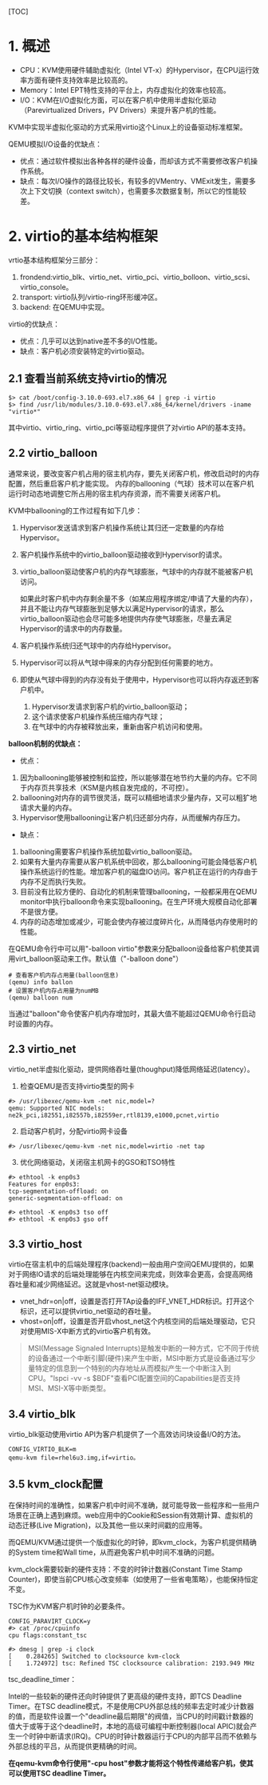 [TOC]

# 1. 概述

- CPU：KVM使用硬件辅助虚拟化（Intel VT-x）的Hypervisor，在CPU运行效率方面有硬件支持效率是比较高的。
- Memory：Intel EPT特性支持的平台上，内存虚拟化的效率也较高。
- I/O：KVM在I/O虚拟化方面，可以在客户机中使用半虚拟化驱动（Parevirtualized Drivers，PV Drivers）来提升客户机的性能。
		
KVM中实现半虚拟化驱动的方式采用virtio这个Linux上的设备驱动标准框架。

QEMU模拟I/O设备的优缺点：

- 优点：通过软件模拟出各种各样的硬件设备，而却该方式不需要修改客户机操作系统。
- 缺点：每次I/O操作的路径比较长，有较多的VMentry、VMExit发生，需要多次上下文切换（context switch），也需要多次数据复制，所以它的性能较差。


# 2. virtio的基本结构框架

vrtio基本结构框架分三部分：
1. frondend:virtio_blk、virtio_net、virtio_pci、virtio_bolloon、virtio_scsi、virtio_console。
2. transport: virtio队列/virtio-ring环形缓冲区。
3. backend: 在QEMU中实现。
		
virtio的优缺点：
- 优点：几乎可以达到native差不多的I/O性能。
- 缺点：客户机必须安装特定的virtio驱动。


## 2.1 查看当前系统支持virtio的情况
```
$> cat /boot/config-3.10.0-693.el7.x86_64 | grep -i virtio
$> find /usr/lib/modules/3.10.0-693.el7.x86_64/kernel/drivers -iname "virtio*"
```

其中virtio、virtio_ring、virtio_pci等驱动程序提供了对virtio API的基本支持。

## 2.2 virtio_balloon

通常来说，要改变客户机占用的宿主机内存，要先关闭客户机，修改启动时的内存配置，然后重启客户机才能实现。
内存的ballooning（气球）技术可以在客户机运行时动态地调整它所占用的宿主机内存资源，而不需要关闭客户机。

KVM中ballooning的工作过程有如下几步：
1. Hypervisor发送请求到客户机操作系统让其归还一定数量的内存给Hypervisor。
2. 客户机操作系统中的virtio_balloon驱动接收到Hypervisor的请求。
3. virtio_balloon驱动使客户机的内存气球膨胀，气球中的内存就不能被客户机访问。

    如果此时客户机中内存剩余量不多（如某应用程序绑定/申请了大量的内存），并且不能让内存气球膨胀到足够大以满足Hypervisor的请求，那么virtio_balloon驱动也会尽可能多地提供内存使气球膨胀，尽量去满足Hypervisor的请求中的内存数量。

4. 客户机操作系统归还气球中的内存给Hypervisor。
5. Hypervisor可以将从气球中得来的内存分配到任何需要的地方。
6. 即使从气球中得到的内存没有处于使用中，Hypervisor也可以将内存返还到客户机中。
    1. Hypervisor发请求到客户机的virtio_balloon驱动；
	2. 这个请求使客户机操作系统压缩内存气球；
	3. 在气球中的内存被释放出来，重新由客户机访问和使用。
	
**balloon机制的优缺点：**
- 优点：
1. 因为ballooning能够被控制和监控，所以能够潜在地节约大量的内存。它不同于内存页共享技术（KSM是内核自发完成的，不可控）。
2. ballooning对内存的调节很灵活，既可以精细地请求少量内存，又可以粗犷地请求大量的内存。
3. Hypervisor使用ballooning让客户机归还部分内存，从而缓解内存压力。
		
- 缺点：
1. ballooning需要客户机操作系统加载virtio_balloon驱动。
2. 如果有大量内存需要从客户机系统中回收，那么ballooning可能会降低客户机操作系统运行的性能。增加客户机的磁盘IO访问。客户机正在运行的内存由于内存不足而执行失败。
3. 目前没有比较方便的、自动化的机制来管理ballooning，一般都采用在QEMU monitor中执行balloon命令来实现ballooning。在生产环境大规模自动化部署不是很方便。
4. 内存的动态增加或减少，可能会使内存被过度碎片化，从而降低内存使用时的性能。

在QEMU命令行中可以用"-balloon virtio"参数来分配balloon设备给客户机使其调用virt_balloon驱动来工作。默认值（"-balloon done"）

```
# 查看客户机内存占用量(balloon信息)
(qemu) info ballon
# 设置客户机内存占用量为numMB
(qemu) balloon num
```

当通过"balloon"命令使客户机内存增加时，其最大值不能超过QEMU命令行启动时设置的内存。


## 2.3 virtio_net
virtio_net半虚拟化驱动，提供网络吞吐量(thoughput)降低网络延迟(latency）。

1. 检查QEMU是否支持virtio类型的网卡
```
#> /usr/libexec/qemu-kvm -net nic,model=?
qemu: Supported NIC models: ne2k_pci,i82551,i82557b,i82559er,rtl8139,e1000,pcnet,virtio
```

2. 启动客户机时，分配virtio网卡设备
```
#> /usr/libexec/qemu-kvm -net nic,model=virtio -net tap
```

3. 优化网络驱动，关闭宿主机网卡的GSO和TSO特性

```
#> ethtool -k enp0s3
Features for enp0s3:
tcp-segmentation-offload: on  
generic-segmentation-offload: on

#> ethtool -K enp0s3 tso off
#> ethtool -K enp0s3 gso off
```

## 3.3 virtio_host

virtio在宿主机中的后端处理程序(backend)一般由用户空间QEMU提供的，如果对于网络IO请求的后端处理能够在内核空间来完成，则效率会更高，会提高网络吞吐量和减少网络延迟。这就是vhost-net驱动模块。

- vnet_hdr=on|off，设置是否打开TAp设备的IFF_VNET_HDR标识。打开这个标识，还可以提供virtio_net驱动的吞吐量。
- vhost=on|off，设置是否开启vhost_net这个内核空间的后端处理驱动，它只对使用MIS-X中断方式的virtio客户机有效。

> MSI(Message Signaled Interrupts)是触发中断的一种方式，它不同于传统的设备通过一个中断引脚(硬件)来产生中断，MSI中断方式是设备通过写少量特定的信息到一个特别的内存地址从而模拟产生一个中断注入到CPU。"lspci -vv -s $BDF"查看PCI配置空间的Capabilities是否支持MSI、MSI-X等中断类型。

## 3.4 virtio_blk

virtio_blk驱动使用virtio API为客户机提供了一个高效访问块设备I/O的方法。

```
CONFIG_VIRTIO_BLK=m
qemu-kvm file=rhel6u3.img,if=virtio。
```

## 3.5 kvm_clock配置
在保持时间的准确性，如果客户机中时间不准确，就可能导致一些程序和一些用户场景在正确上遇到麻烦。web应用中的Cookie和Session有效期计算、虚拟机的动态迁移(Live Migration)，以及其他一些以来时间戳的应用等。

而QEMU/KVM通过提供一个版虚拟化的时钟，即kvm_clock，为客户机提供精确的System time和Wall time，从而避免客户机中时间不准确的问题。

kvm_clock需要较新的硬件支持：不变的时钟计数器(Constant Time Stamp Counter)，即使当前CPU核心改变频率（如使用了一些省电策略），也能保持恒定不变。

TSC作为KVM客户机时钟的必要条件。

```
CONFIG_PARAVIRT_CLOCK=y
#> cat /proc/cpuinfo
cpu flags:constant_tsc

#> dmesg | grep -i clock
[    0.284265] Switched to clocksource kvm-clock
[    1.724972] tsc: Refined TSC clocksource calibration: 2193.949 MHz
```

tsc_deadline_timer：

Intel的一些较新的硬件还向时钟提供了更高级的硬件支持，即TCS Deadline Timer。在TSC deadline模式，不是使用CPU外部总线的频率去定时减少计数器的值，而是软件设置一个"deadline最后期限"的阀值，当CPU的时间戳计数器的值大于或等于这个deadline时，本地的高级可编程中断控制器(local APIC)就会产生一个时钟中断请求(IRQ)。CPU的时钟计数器运行于CPU的内部平吕而不依赖与外部总线的平吕，从而提供更精确的时间。

**在qemu-kvm命令行使用"-cpu host"参数才能将这个特性传递给客户机，使其可以使用TSC deadline Timer。**